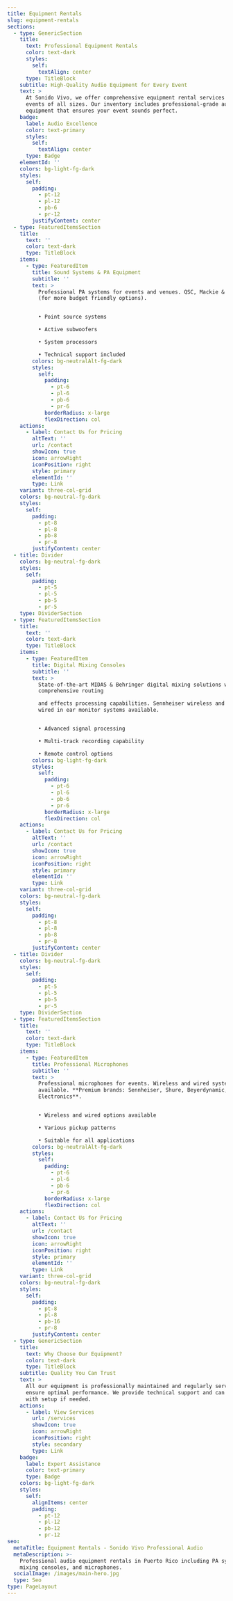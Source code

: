 ```yaml
---
title: Equipment Rentals
slug: equipment-rentals
sections:
  - type: GenericSection
    title:
      text: Professional Equipment Rentals
      color: text-dark
      styles:
        self:
          textAlign: center
      type: TitleBlock
    subtitle: High-Quality Audio Equipment for Every Event
    text: >
      At Sonido Vivo, we offer comprehensive equipment rental services for
      events of all sizes. Our inventory includes professional-grade audio
      equipment that ensures your event sounds perfect.
    badge:
      label: Audio Excellence
      color: text-primary
      styles:
        self:
          textAlign: center
      type: Badge
    elementId: ''
    colors: bg-light-fg-dark
    styles:
      self:
        padding:
          - pt-12
          - pl-12
          - pb-6
          - pr-12
        justifyContent: center
  - type: FeaturedItemsSection
    title:
      text: ''
      color: text-dark
      type: TitleBlock
    items:
      - type: FeaturedItem
        title: Sound Systems & PA Equipment
        subtitle: ''
        text: >
          Professional PA systems for events and venues. QSC, Mackie & Behringer
          (for more budget friendly options).


          • Point source systems

          • Active subwoofers

          • System processors

          • Technical support included
        colors: bg-neutralAlt-fg-dark
        styles:
          self:
            padding:
              - pt-6
              - pl-6
              - pb-6
              - pr-6
            borderRadius: x-large
            flexDirection: col
    actions:
      - label: Contact Us for Pricing
        altText: ''
        url: /contact
        showIcon: true
        icon: arrowRight
        iconPosition: right
        style: primary
        elementId: ''
        type: Link
    variant: three-col-grid
    colors: bg-neutral-fg-dark
    styles:
      self:
        padding:
          - pt-8
          - pl-8
          - pb-8
          - pr-8
        justifyContent: center
  - title: Divider
    colors: bg-neutral-fg-dark
    styles:
      self:
        padding:
          - pt-5
          - pl-5
          - pb-5
          - pr-5
    type: DividerSection
  - type: FeaturedItemsSection
    title:
      text: ''
      color: text-dark
      type: TitleBlock
    items:
      - type: FeaturedItem
        title: Digital Mixing Consoles
        subtitle: ''
        text: >
          State-of-the-art MIDAS & Behringer digital mixing solutions with
          comprehensive routing

          and effects processing capabilities. Sennheiser wireless and Behringer
          wired in ear monitor systems available. 


          • Advanced signal processing

          • Multi-track recording capability

          • Remote control options
        colors: bg-light-fg-dark
        styles:
          self:
            padding:
              - pt-6
              - pl-6
              - pb-6
              - pr-6
            borderRadius: x-large
            flexDirection: col
    actions:
      - label: Contact Us for Pricing
        altText: ''
        url: /contact
        showIcon: true
        icon: arrowRight
        iconPosition: right
        style: primary
        elementId: ''
        type: Link
    variant: three-col-grid
    colors: bg-neutral-fg-dark
    styles:
      self:
        padding:
          - pt-8
          - pl-8
          - pb-8
          - pr-8
        justifyContent: center
  - title: Divider
    colors: bg-neutral-fg-dark
    styles:
      self:
        padding:
          - pt-5
          - pl-5
          - pb-5
          - pr-5
    type: DividerSection
  - type: FeaturedItemsSection
    title:
      text: ''
      color: text-dark
      type: TitleBlock
    items:
      - type: FeaturedItem
        title: Professional Microphones
        subtitle: ''
        text: >
          Professional microphones for events. Wireless and wired systems
          available. **Premium brands: Sennheiser, Shure, Beyerdynamic, sE
          Electronics**.


          • Wireless and wired options available

          • Various pickup patterns

          • Suitable for all applications
        colors: bg-neutralAlt-fg-dark
        styles:
          self:
            padding:
              - pt-6
              - pl-6
              - pb-6
              - pr-6
            borderRadius: x-large
            flexDirection: col
    actions:
      - label: Contact Us for Pricing
        altText: ''
        url: /contact
        showIcon: true
        icon: arrowRight
        iconPosition: right
        style: primary
        elementId: ''
        type: Link
    variant: three-col-grid
    colors: bg-neutral-fg-dark
    styles:
      self:
        padding:
          - pt-8
          - pl-8
          - pb-16
          - pr-8
        justifyContent: center
  - type: GenericSection
    title:
      text: Why Choose Our Equipment?
      color: text-dark
      type: TitleBlock
    subtitle: Quality You Can Trust
    text: >
      All our equipment is professionally maintained and regularly serviced to
      ensure optimal performance. We provide technical support and can assist
      with setup if needed.
    actions:
      - label: View Services
        url: /services
        showIcon: true
        icon: arrowRight
        iconPosition: right
        style: secondary
        type: Link
    badge:
      label: Expert Assistance
      color: text-primary
      type: Badge
    colors: bg-light-fg-dark
    styles:
      self:
        alignItems: center
        padding:
          - pt-12
          - pl-12
          - pb-12
          - pr-12
seo:
  metaTitle: Equipment Rentals - Sonido Vivo Professional Audio
  metaDescription: >-
    Professional audio equipment rentals in Puerto Rico including PA systems,
    mixing consoles, and microphones.
  socialImage: /images/main-hero.jpg
  type: Seo
type: PageLayout
---
```

